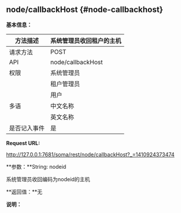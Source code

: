 ## node/callbackHost {#node-callbackhost}

**基本信息：**

| 方法描述 | 系统管理员收回租户的主机 |
| --- | --- |
| 请求方法 | POST |
| API | node/callbackHost |
| 权限 | 系统管理员 | 是 |
|  | 租户管理员 | 否 |
|  | 用户 | 否 |
| 多语 | 中文名称 | 系统管理员收回租户的主机 |
|  | 英文名称 |  |
| 是否记入事件 | 是 |

**Request URL:**

http://127.0.0.1:7681/soma/rest/node/callbackHost?_=1410924373474

**参数：**String: nodeid

系统管理员收回编码为nodeid的主机

**返回值：**无

**说明：**